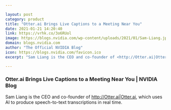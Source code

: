 ```yaml
---

layout: post
category: product
title: "Otter.ai Brings Live Captions to a Meeting Near You"
date: 2021-01-21 14:20:40
link: https://vrhk.co/3o6RUol
image: https://blogs.nvidia.com/wp-content/uploads/2021/01/Sam-Liang.jpg
domain: blogs.nvidia.com
author: "The Official NVIDIA Blog"
icon: https://blogs.nvidia.com/favicon.ico
excerpt: "Sam Liang is the CEO and co-founder of <http://Otter.ai|Otter.ai>, which uses AI to produce speech-to-text transcriptions in real time."

---
```


### Otter.ai Brings Live Captions to a Meeting Near You | NVIDIA Blog

Sam Liang is the CEO and co-founder of <http://Otter.ai|Otter.ai>, which uses AI to produce speech-to-text transcriptions in real time.